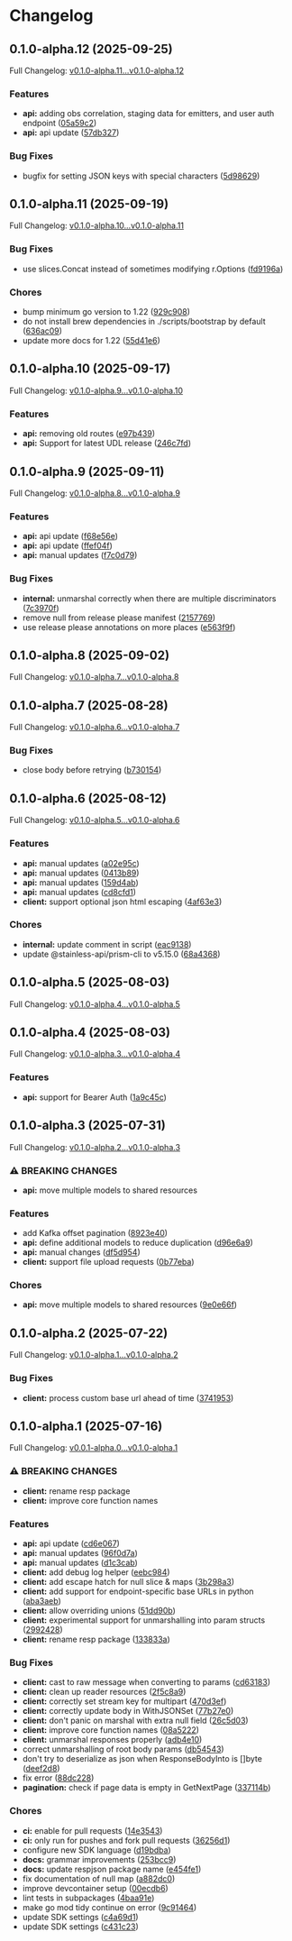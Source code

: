 # Changelog

## 0.1.0-alpha.12 (2025-09-25)

Full Changelog: [v0.1.0-alpha.11...v0.1.0-alpha.12](https://github.com/Bluestaq/udl-golang-sdk/compare/v0.1.0-alpha.11...v0.1.0-alpha.12)

### Features

* **api:** adding obs correlation, staging data for emitters, and user auth endpoint ([05a59c2](https://github.com/Bluestaq/udl-golang-sdk/commit/05a59c28b067f4489d7f3e03c84b5a64bdcdf36a))
* **api:** api update ([57db327](https://github.com/Bluestaq/udl-golang-sdk/commit/57db32778248642a92a5cc9d080e2f2b7d0303eb))


### Bug Fixes

* bugfix for setting JSON keys with special characters ([5d98629](https://github.com/Bluestaq/udl-golang-sdk/commit/5d9862950fae20e61f5b78e83e4d071fd456bf53))

## 0.1.0-alpha.11 (2025-09-19)

Full Changelog: [v0.1.0-alpha.10...v0.1.0-alpha.11](https://github.com/Bluestaq/udl-golang-sdk/compare/v0.1.0-alpha.10...v0.1.0-alpha.11)

### Bug Fixes

* use slices.Concat instead of sometimes modifying r.Options ([fd9196a](https://github.com/Bluestaq/udl-golang-sdk/commit/fd9196a3247b8a66ff98d6bfc1347b9b97d44a8d))


### Chores

* bump minimum go version to 1.22 ([929c908](https://github.com/Bluestaq/udl-golang-sdk/commit/929c90874ca609546432e936195a2f3157c5a2be))
* do not install brew dependencies in ./scripts/bootstrap by default ([636ac09](https://github.com/Bluestaq/udl-golang-sdk/commit/636ac09ecc10fe50bf559797923899998c975036))
* update more docs for 1.22 ([55d41e6](https://github.com/Bluestaq/udl-golang-sdk/commit/55d41e632751b15f588914ffc3ea04fc4c408a76))

## 0.1.0-alpha.10 (2025-09-17)

Full Changelog: [v0.1.0-alpha.9...v0.1.0-alpha.10](https://github.com/Bluestaq/udl-golang-sdk/compare/v0.1.0-alpha.9...v0.1.0-alpha.10)

### Features

* **api:** removing old routes ([e97b439](https://github.com/Bluestaq/udl-golang-sdk/commit/e97b439ca5749730b4e332ea89496bd5249e3a8e))
* **api:** Support for latest UDL release ([246c7fd](https://github.com/Bluestaq/udl-golang-sdk/commit/246c7fd715f8dfa963cfb7f251c4981b8418e36e))

## 0.1.0-alpha.9 (2025-09-11)

Full Changelog: [v0.1.0-alpha.8...v0.1.0-alpha.9](https://github.com/Bluestaq/udl-golang-sdk/compare/v0.1.0-alpha.8...v0.1.0-alpha.9)

### Features

* **api:** api update ([f68e56e](https://github.com/Bluestaq/udl-golang-sdk/commit/f68e56ec18673cdbb794771fb8bca87c8990554a))
* **api:** api update ([ffef04f](https://github.com/Bluestaq/udl-golang-sdk/commit/ffef04fd570ab0f6873d580662608c59d81a13df))
* **api:** manual updates ([f7c0d79](https://github.com/Bluestaq/udl-golang-sdk/commit/f7c0d79ffe858cce4146b299b8ead6de5ad4368e))


### Bug Fixes

* **internal:** unmarshal correctly when there are multiple discriminators ([7c3970f](https://github.com/Bluestaq/udl-golang-sdk/commit/7c3970f457d11f6d4b8cd03df423853c9cd1ca43))
* remove null from release please manifest ([2157769](https://github.com/Bluestaq/udl-golang-sdk/commit/2157769bd435128b6b33a480658b940f3943e216))
* use release please annotations on more places ([e563f9f](https://github.com/Bluestaq/udl-golang-sdk/commit/e563f9fd246d855a17a133db247b7306a87e1c5b))

## 0.1.0-alpha.8 (2025-09-02)

Full Changelog: [v0.1.0-alpha.7...v0.1.0-alpha.8](https://github.com/Bluestaq/udl-golang-sdk/compare/v0.1.0-alpha.7...v0.1.0-alpha.8)

## 0.1.0-alpha.7 (2025-08-28)

Full Changelog: [v0.1.0-alpha.6...v0.1.0-alpha.7](https://github.com/Bluestaq/udl-golang-sdk/compare/v0.1.0-alpha.6...v0.1.0-alpha.7)

### Bug Fixes

* close body before retrying ([b730154](https://github.com/Bluestaq/udl-golang-sdk/commit/b7301543c09aa212647a7a036d492c5e8b318996))

## 0.1.0-alpha.6 (2025-08-12)

Full Changelog: [v0.1.0-alpha.5...v0.1.0-alpha.6](https://github.com/Bluestaq/udl-golang-sdk/compare/v0.1.0-alpha.5...v0.1.0-alpha.6)

### Features

* **api:** manual updates ([a02e95c](https://github.com/Bluestaq/udl-golang-sdk/commit/a02e95c9f1c651869410b9f00689aeb668a05ec8))
* **api:** manual updates ([0413b89](https://github.com/Bluestaq/udl-golang-sdk/commit/0413b89ef74257fc23c939f34d33bf0bf672d2a4))
* **api:** manual updates ([159d4ab](https://github.com/Bluestaq/udl-golang-sdk/commit/159d4abe6f2cc33ad077e95067fd52502027bb06))
* **api:** manual updates ([cd8cfd1](https://github.com/Bluestaq/udl-golang-sdk/commit/cd8cfd129fd3e04afbd5683e7f5f0b16edad0b2f))
* **client:** support optional json html escaping ([4af63e3](https://github.com/Bluestaq/udl-golang-sdk/commit/4af63e316c5ce62802ffed56f751a52b67757d2c))


### Chores

* **internal:** update comment in script ([eac9138](https://github.com/Bluestaq/udl-golang-sdk/commit/eac9138c5aa0f79996cf2e5cedce9d383fb4fb67))
* update @stainless-api/prism-cli to v5.15.0 ([68a4368](https://github.com/Bluestaq/udl-golang-sdk/commit/68a43685cdbe00f4ecbdd9390d7dc4136b4a7056))

## 0.1.0-alpha.5 (2025-08-03)

Full Changelog: [v0.1.0-alpha.4...v0.1.0-alpha.5](https://github.com/Bluestaq/udl-golang-sdk/compare/v0.1.0-alpha.4...v0.1.0-alpha.5)

## 0.1.0-alpha.4 (2025-08-03)

Full Changelog: [v0.1.0-alpha.3...v0.1.0-alpha.4](https://github.com/Bluestaq/udl-golang-sdk/compare/v0.1.0-alpha.3...v0.1.0-alpha.4)

### Features

* **api:** support for Bearer Auth ([1a9c45c](https://github.com/Bluestaq/udl-golang-sdk/commit/1a9c45c4ffbe51fe29afae641b1f8270e323c805))

## 0.1.0-alpha.3 (2025-07-31)

Full Changelog: [v0.1.0-alpha.2...v0.1.0-alpha.3](https://github.com/Bluestaq/udl-golang-sdk/compare/v0.1.0-alpha.2...v0.1.0-alpha.3)

### ⚠ BREAKING CHANGES

* **api:** move multiple models to shared resources

### Features

* add Kafka offset pagination ([8923e40](https://github.com/Bluestaq/udl-golang-sdk/commit/8923e40b7e850d98f6d9ad630ded627684485b49))
* **api:** define additional models to reduce duplication ([d96e6a9](https://github.com/Bluestaq/udl-golang-sdk/commit/d96e6a9efa3fe57ece96d6be3977a1ccc7e3a8f8))
* **api:** manual changes ([df5d954](https://github.com/Bluestaq/udl-golang-sdk/commit/df5d95477dfd333bfce06019f056d2962f45ff9a))
* **client:** support file upload requests ([0b77eba](https://github.com/Bluestaq/udl-golang-sdk/commit/0b77eba67b960fbf10f16f0dc31edb66e1a8fd19))


### Chores

* **api:** move multiple models to shared resources ([9e0e66f](https://github.com/Bluestaq/udl-golang-sdk/commit/9e0e66f6e8cc034bc6ff49745dd65ccaa7a4eb4d))

## 0.1.0-alpha.2 (2025-07-22)

Full Changelog: [v0.1.0-alpha.1...v0.1.0-alpha.2](https://github.com/Bluestaq/udl-golang-sdk/compare/v0.1.0-alpha.1...v0.1.0-alpha.2)

### Bug Fixes

* **client:** process custom base url ahead of time ([3741953](https://github.com/Bluestaq/udl-golang-sdk/commit/374195331572d71197a2b9a28d1335bbb08ab1c8))

## 0.1.0-alpha.1 (2025-07-16)

Full Changelog: [v0.0.1-alpha.0...v0.1.0-alpha.1](https://github.com/Bluestaq/udl-golang-sdk/compare/v0.0.1-alpha.0...v0.1.0-alpha.1)

### ⚠ BREAKING CHANGES

* **client:** rename resp package
* **client:** improve core function names

### Features

* **api:** api update ([cd6e067](https://github.com/Bluestaq/udl-golang-sdk/commit/cd6e067c3618271d427acafb27d353cc2e2b38a0))
* **api:** manual updates ([96f0d7a](https://github.com/Bluestaq/udl-golang-sdk/commit/96f0d7a3dce384a2f0fb2cd796e9a2eca358743e))
* **api:** manual updates ([d1c3cab](https://github.com/Bluestaq/udl-golang-sdk/commit/d1c3cab588537e9b877afdcbc064c3da927b1025))
* **client:** add debug log helper ([eebc984](https://github.com/Bluestaq/udl-golang-sdk/commit/eebc9842651de27442217cbbd671ee03c55170e1))
* **client:** add escape hatch for null slice & maps ([3b298a3](https://github.com/Bluestaq/udl-golang-sdk/commit/3b298a3b55e596707f2511476887f2f7f65bdcbc))
* **client:** add support for endpoint-specific base URLs in python ([aba3aeb](https://github.com/Bluestaq/udl-golang-sdk/commit/aba3aebfde6b1ca7db69ad02591276f0ac22e971))
* **client:** allow overriding unions ([51dd90b](https://github.com/Bluestaq/udl-golang-sdk/commit/51dd90b72b9816145f4720ba267b40fd700f2628))
* **client:** experimental support for unmarshalling into param structs ([2992428](https://github.com/Bluestaq/udl-golang-sdk/commit/2992428e98873a78d94fc71846639349d1fb3b76))
* **client:** rename resp package ([133833a](https://github.com/Bluestaq/udl-golang-sdk/commit/133833a8868ea8f43a04397b7adf27b44a3fdd5f))


### Bug Fixes

* **client:** cast to raw message when converting to params ([cd63183](https://github.com/Bluestaq/udl-golang-sdk/commit/cd63183a104b347b1612213d0904831c802b11cd))
* **client:** clean up reader resources ([2f5c8a9](https://github.com/Bluestaq/udl-golang-sdk/commit/2f5c8a99ee8642499f653f09ade42a42b0d4715a))
* **client:** correctly set stream key for multipart ([470d3ef](https://github.com/Bluestaq/udl-golang-sdk/commit/470d3ef6cdbf3a9b01a3de0f7f26a7253597afd6))
* **client:** correctly update body in WithJSONSet ([77b27e0](https://github.com/Bluestaq/udl-golang-sdk/commit/77b27e035059138f564c6f833f13f2021c03aa84))
* **client:** don't panic on marshal with extra null field ([26c5d03](https://github.com/Bluestaq/udl-golang-sdk/commit/26c5d03352e63ed9f836e9956b99e5fa40fc0eba))
* **client:** improve core function names ([08a5222](https://github.com/Bluestaq/udl-golang-sdk/commit/08a522266a6b533a6cb266c09050ad04b1500b71))
* **client:** unmarshal responses properly ([adb4e10](https://github.com/Bluestaq/udl-golang-sdk/commit/adb4e10d8217781f68dbe773bdfc8e3e4e5566b8))
* correct unmarshalling of root body params ([db54543](https://github.com/Bluestaq/udl-golang-sdk/commit/db54543dbca67a9210bba546fbe553f62b6de3f2))
* don't try to deserialize as json when ResponseBodyInto is []byte ([deef2d8](https://github.com/Bluestaq/udl-golang-sdk/commit/deef2d8eb372e2ab7545c41c6604c283fe04db94))
* fix error ([88dc228](https://github.com/Bluestaq/udl-golang-sdk/commit/88dc2281d1cacd5fd5fc32ee4299007825de9311))
* **pagination:** check if page data is empty in GetNextPage ([337114b](https://github.com/Bluestaq/udl-golang-sdk/commit/337114bef1d71acb097055284d15e8ee87bfc29a))


### Chores

* **ci:** enable for pull requests ([14e3543](https://github.com/Bluestaq/udl-golang-sdk/commit/14e35438bed784d5bb1bd9de8517ab2c4955fd9b))
* **ci:** only run for pushes and fork pull requests ([36256d1](https://github.com/Bluestaq/udl-golang-sdk/commit/36256d1f3fd4f275865e64773533d7a8bf92995b))
* configure new SDK language ([d19bdba](https://github.com/Bluestaq/udl-golang-sdk/commit/d19bdbad643838a1de56f7c32c028b9ceb77468f))
* **docs:** grammar improvements ([253bcc9](https://github.com/Bluestaq/udl-golang-sdk/commit/253bcc9834b5a818f75716dcc4a7657035424000))
* **docs:** update respjson package name ([e454fe1](https://github.com/Bluestaq/udl-golang-sdk/commit/e454fe14663a0b0874b868df40242bb5a6e59686))
* fix documentation of null map ([a882dc0](https://github.com/Bluestaq/udl-golang-sdk/commit/a882dc0fe302c35daf1ccd4a2097384cd034b912))
* improve devcontainer setup ([00ecdb6](https://github.com/Bluestaq/udl-golang-sdk/commit/00ecdb60faf0716da8bdccc33e4ae6dba3d081c6))
* lint tests in subpackages ([4baa91e](https://github.com/Bluestaq/udl-golang-sdk/commit/4baa91ee261201eb23827ce36720d964c4356d5c))
* make go mod tidy continue on error ([9c91464](https://github.com/Bluestaq/udl-golang-sdk/commit/9c91464273466dede8fdd8f343fb0d97b1ca247b))
* update SDK settings ([c4a69d1](https://github.com/Bluestaq/udl-golang-sdk/commit/c4a69d11ce76591f85d940271d914329ade98076))
* update SDK settings ([c431c23](https://github.com/Bluestaq/udl-golang-sdk/commit/c431c23f7b9c2fb5de8acc753676e1be6fd60054))
